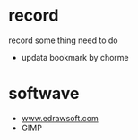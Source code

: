 # record
record some thing need to do
- updata bookmark by chorme
# softwave

- www.edrawsoft.com
- GIMP